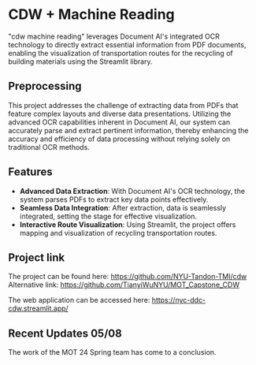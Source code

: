 # CDW + Machine Reading

"cdw machine reading" leverages Document AI's integrated OCR technology to directly extract essential information from PDF documents, enabling the visualization of transportation routes for the recycling of building materials using the Streamlit library.

## Preprocessing
This project addresses the challenge of extracting data from PDFs that feature complex layouts and diverse data presentations. Utilizing the advanced OCR capabilities inherent in Document AI, our system can accurately parse and extract pertinent information, thereby enhancing the accuracy and efficiency of data processing without relying solely on traditional OCR methods.

## Features
- **Advanced Data Extraction**: With Document AI's OCR technology, the system parses PDFs to extract key data points effectively.
- **Seamless Data Integration**: After extraction, data is seamlessly integrated, setting the stage for effective visualization.
- **Interactive Route Visualization**: Using Streamlit, the project offers mapping and visualization of recycling transportation routes.

## Project link
The project can be found here:
https://github.com/NYU-Tandon-TMI/cdw
Alternative link:
https://github.com/TianyiWuNYU/MOT_Capstone_CDW


The web application can be accessed here:
https://nyc-ddc-cdw.streamlit.app/

## Recent Updates 05/08
The work of the MOT 24 Spring team has come to a conclusion.
